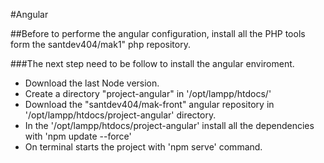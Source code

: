#Angular

##Before to performe the angular configuration, install all the PHP tools form the santdev404/mak1" php repository.

###The next step need to be follow to install the angular enviroment.

- Download the last Node version.
- Create a directory "project-angular" in '/opt/lampp/htdocs/'
- Download the "santdev404/mak-front" angular repository in '/opt/lampp/htdocs/project-angular' directory.
- In the '/opt/lampp/htdocs/project-angular' install all the dependencies with 'npm update --force'
- On terminal starts the project with 'npm serve' command.